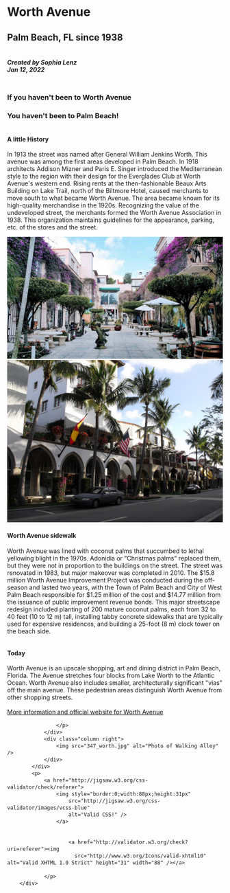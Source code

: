 <!DOCTYPE html PUBLIC "-//W3C//DTD XHTML 1.0 Strict//EN" "http://www.w3.org/TR/xhtml1/DTD/xhtml1-strict.dtd">
<html xmlns="http://www.w3.org/1999/xhtml" xml:lang="en" lang="en">
  <head>
    <meta http-equiv="Content-Type" content="text/html;charset=utf-8" />
        <title>Session 6 HW - Sophia Lenz - Story</title>
        <meta name="viewport" content="width=device-width, initial-scale=1" />
        <link rel="stylesheet" href="story.css" />
    </head>
    <body>
        <div class="container">
    <!--header-->
        <div class="row">
            <div class="column top">
                <h1>Worth Avenue</h1>
                <h2>Palm Beach, FL <span>since 1938</span></h2>
            </div>
            <div class="column right">
                <h5>Created by Sophia Lenz<br>Jan 12, 2022</h5>
            </div>
        </div>
    <!--logo-->
        <div class="logo">
            <div class="add">
                <h3>If you haven't been to Worth Avenue</h3>
                <h3>You haven't been to Palm Beach!</h3>
            </div>
        </div>
        <!--main body>-->
        <div class="row">
            <div class="column">
              <h4>A little History</h4>
                <p>In 1913 the street was named after General William Jenkins Worth.
                    This avenue was among the first areas developed in Palm Beach.
                     In 1918 architects Addison Mizner and Paris E. Singer introduced the
                      Mediterranean style to the region with their design for the Everglades Club 
                      at Worth Avenue's western end. Rising rents at the then-fashionable 
                    Beaux Arts Building on Lake Trail, north of the Biltmore Hotel, caused merchants to move
                    south to what became Worth Avenue. The area became known for its high-quality 
                    merchandise in the 1920s. Recognizing the value of the undeveloped street, 
                    the merchants formed the Worth Avenue Association in 1938. This organization 
                    maintains guidelines for the appearance, parking, etc. of the stores and the street.
                </p>
                </div>
            <div class="column">
              <img src="dvor.jpg" alt="Photo of Garden" />
            </div>
          </div>
            <div class="row">
            <div class="column">
                <img src="club.JPG" alt="Photo of Club" />
            </div>
            <div class="column">
                <h4>Worth Avenue sidewalk</h4>
                <p>
                Worth Avenue was lined with coconut palms that succumbed to lethal 
                yellowing blight in the 1970s. Adonidia or "Christmas palms" replaced 
                them, but they were not in proportion to the buildings on the street. 
                The street was renovated in 1983, but major makeover was completed in 2010.
                The $15.8 million Worth Avenue Improvement Project was conducted during 
                the off-season and lasted two years, with the Town of Palm Beach and 
                City of West Palm Beach responsible for $1.25 million of the cost 
                and $14.77 million from the issuance of public improvement revenue bonds.
                This major streetscape redesign included planting of 200 mature coconut palms, 
                each from 32 to 40 feet (10 to 12 m) tall, installing tabby concrete 
                sidewalks that are typically used for expensive residences, and building a 
                25-foot (8 m) clock tower on the beach side.
                </p>
            </div>
            </div>
            <div class="row">
                <div class="column">
                    <h4>Today</h4>
                    <p>
                Worth Avenue is an upscale shopping, art and dining district in Palm Beach, Florida. 
                  The Avenue stretches four blocks from Lake Worth to the Atlantic Ocean. 
                  Worth Avenue also includes smaller, architecturally significant "vias" 
                  off the main avenue. These pedestrian areas distinguish Worth Avenue from 
                  other shopping streets.<br /><br />
                  <a href="https://worth-avenue.com/" >More information and official website for Worth Avenue</a>
                  
                  
                    </p>
                </div>
                <div class="column right">
                    <img src="347_worth.jpg" alt="Photo of Walking Alley" />
                </div>
            </div>
            <p>
                <a href="http://jigsaw.w3.org/css-validator/check/referer">
                    <img style="border:0;width:88px;height:31px"
                        src="http://jigsaw.w3.org/css-validator/images/vcss-blue"
                        alt="Valid CSS!" />
                    </a>

                
                        <a href="http://validator.w3.org/check?uri=referer"><img
                          src="http://www.w3.org/Icons/valid-xhtml10" alt="Valid XHTML 1.0 Strict" height="31" width="88" /></a>
                    
                </p>
        </div>
</body>
</html>
